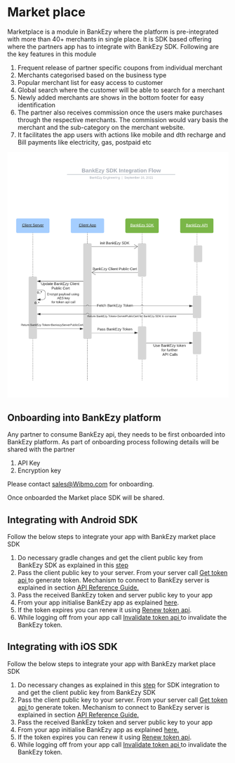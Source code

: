 # Market place

Marketplace is a module in BankEzy where the platform is pre-integrated with more than 40+ merchants in single place. It is SDK based offering where the partners app has to integrate with BankEzy SDK. Following are the key features in this module

1. Frequent release of partner specific coupons from individual merchant
2. Merchants categorised based on the business type
3. Popular merchant list for easy access to customer
4. Global search where the customer will be able to search for a merchant
5. Newly added merchants are shows in the bottom footer for easy identification
6. The partner also receives commission once the users make purchases through the respective merchants. The commission would vary basis the merchant and the sub-category on the merchant website. &#x20;
7. It facilitates the app users with actions like mobile and dth recharge and Bill payments like electricity, gas, postpaid etc

![](../../../../.gitbook/assets/MerchantAppIntegration.png)

## Onboarding into BankEzy platform

Any partner to consume BankEzy api, they needs to be first onboarded into BankEzy platform. As part of onboarding process following details will be shared with the partner

1. API Key
2. Encryption key

Please contact sales@Wibmo.com for onboarding.

Once onboarded the Market place SDK will be shared.

## Integrating with Android SDK

Follow the below steps to integrate your app with BankEzy market place SDK

1. Do necessary gradle changes and get the client public key from BankEzy SDK as explained in this [step ](sdk-integration/android.md#step-1-gradle-changes-app-build.gradle)
2. Pass the client public key to your server. From your server call [Get token api ](api-specification/version-1/get-token-api.md)to generate token. Mechanism to connect to BankEzy server is explained in section [API Reference Guide.](../api-reference-guide.md)
3. Pass the received BankEzy token and server public key to your app
4. From your app initialise BankEzy app as explained [here](sdk-integration/android.md#step-3-initialisation-of-sdk).&#x20;
5. If the token expires you can renew it using [Renew token api](api-specification/version-1/renew-token-api.md).
6. While logging off from your app call [Invalidate token api ](api-specification/version-1/invalidate-token-api.md)to invalidate the BankEzy token.



## Integrating with iOS SDK

Follow the below steps to integrate your app with BankEzy market place SDK

1. Do necessary changes as explained in this [step](sdk-integration/ios.md#step-1-sdk-and-dependencies) for SDK integration to and get the client public key from BankEzy SDK
2. Pass the client public key to your server. From your server call [Get token api ](api-specification/version-1/get-token-api.md)to generate token. Mechanism to connect to BankEzy server is explained in section [API Reference Guide.](../api-reference-guide.md)
3. Pass the received BankEzy token and server public key to your app
4. From your app initialise BankEzy app as explained [here. ](sdk-integration/ios.md#step-3-initialisation-of-sdk)
5. If the token expires you can renew it using [Renew token api](api-specification/version-1/renew-token-api.md).
6. While logging off from your app call [Invalidate token api ](api-specification/version-1/invalidate-token-api.md)to invalidate the BankEzy token.
